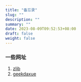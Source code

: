 ```yaml
---
title: "备忘录"
slug: ""  
description: "" 
summary: ""  
date: 2023-08-09T09:52:53+08:00
draft: false
weight: false  
---
```


### 一些网址

1. [zlib](https://singlelogin.re/)
2. [geekdaxue](https://geekdaxue.co/)